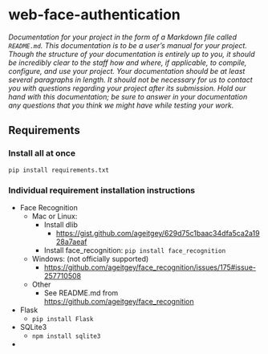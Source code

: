 # web-face-authentication

*Documentation for your project in the form of a Markdown file called `README.md`. This documentation is to be a user’s manual for your project. Though the structure of your documentation is entirely up to you, it should be incredibly clear to the staff how and where, if applicable, to compile, configure, and use your project. Your documentation should be at least several paragraphs in length. It should not be necessary for us to contact you with questions regarding your project after its submission. Hold our hand with this documentation; be sure to answer in your documentation any questions that you think we might have while testing your work.*

## Requirements

### Install all at once

`pip install requirements.txt`

### Individual requirement installation instructions

* Face Recognition
  * Mac or Linux: 
    * Install dlib
      - https://gist.github.com/ageitgey/629d75c1baac34dfa5ca2a1928a7aeaf
    * Install face_recognition: `pip install face_recognition`
  * Windows: (not officially supported)
    * https://github.com/ageitgey/face_recognition/issues/175#issue-257710508
  * Other
    * See README.md from https://github.com/ageitgey/face_recognition
* Flask
  * `pip install Flask`
* SQLite3
  * `npm install sqlite3`
* 